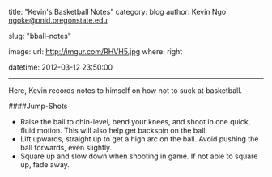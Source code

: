 title: "Kevin's Basketball Notes"
category: blog
author: Kevin Ngo <ngoke@onid.oregonstate.edu>

slug: "bball-notes"

image:
    url: http://imgur.com/RHVH5.jpg
    where: right

datetime: 2012-03-12 23:50:00

---

Here, Kevin records notes to himself on how not to suck at basketball.

####Jump-Shots

- Raise the ball to chin-level, bend your knees, and shoot in one quick, fluid
  motion. This will also help get backspin on the ball.
- Lift upwards, straight up to get a high arc on the ball. Avoid pushing the
  ball forwards, even slightly.
- Square up and slow down when shooting in game. If not able to square up, fade away.

